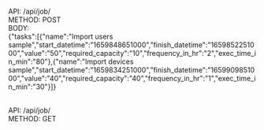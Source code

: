 API: /api/job/ \
METHOD: POST \
BODY: \
{"tasks":[{"name":"Import users sample","start_datetime":"1659848651000","finish_datetime":"1659852251000","value":"50","required_capacity":"10","frequency_in_hr":"2","exec_time_in_min":"80"},{"name":"Import devices sample","start_datetime":"1659834251000","finish_datetime":"1659909851000","value":"40","required_capacity":"40","frequency_in_hr":"1","exec_time_in_min":"30"}]}

\
API: /api/job/ \
METHOD: GET
